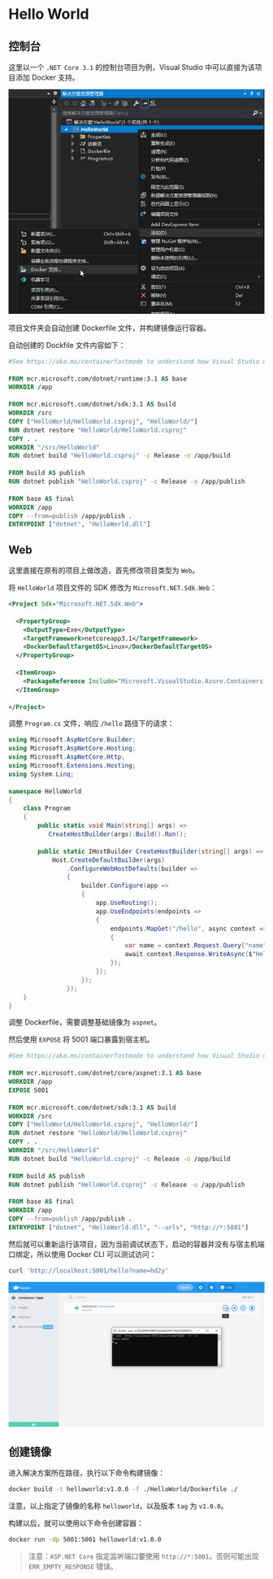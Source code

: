 # Hello World

## 控制台

这里以一个 `.NET Core 3.1` 的控制台项目为例，Visual Studio 中可以直接为该项目添加 Docker 支持。

![](images/95WSGmjwKt.png)

项目文件夹会自动创建 Dockerfile 文件，并构建镜像运行容器。

自动创建的 Dockfile 文件内容如下：

```Dockerfile
#See https://aka.ms/containerfastmode to understand how Visual Studio uses this Dockerfile to build your images for faster debugging.

FROM mcr.microsoft.com/dotnet/runtime:3.1 AS base
WORKDIR /app

FROM mcr.microsoft.com/dotnet/sdk:3.1 AS build
WORKDIR /src
COPY ["HelloWorld/HelloWorld.csproj", "HelloWorld/"]
RUN dotnet restore "HelloWorld/HelloWorld.csproj"
COPY . .
WORKDIR "/src/HelloWorld"
RUN dotnet build "HelloWorld.csproj" -c Release -o /app/build

FROM build AS publish
RUN dotnet publish "HelloWorld.csproj" -c Release -o /app/publish

FROM base AS final
WORKDIR /app
COPY --from=publish /app/publish .
ENTRYPOINT ["dotnet", "HelloWorld.dll"]
```

## Web

这里直接在原有的项目上做改造，首先修改项目类型为 `Web`。

将 `HelloWorld` 项目文件的 SDK 修改为 `Microsoft.NET.Sdk.Web`：

```xml
<Project Sdk="Microsoft.NET.Sdk.Web">

  <PropertyGroup>
    <OutputType>Exe</OutputType>
    <TargetFramework>netcoreapp3.1</TargetFramework>
    <DockerDefaultTargetOS>Linux</DockerDefaultTargetOS>
  </PropertyGroup>

  <ItemGroup>
    <PackageReference Include="Microsoft.VisualStudio.Azure.Containers.Tools.Targets" Version="1.11.1" />
  </ItemGroup>

</Project>
```

调整 `Program.cs` 文件，响应 `/hello` 路径下的请求：

```cs
using Microsoft.AspNetCore.Builder;
using Microsoft.AspNetCore.Hosting;
using Microsoft.AspNetCore.Http;
using Microsoft.Extensions.Hosting;
using System.Linq;

namespace HelloWorld
{
    class Program
    {
        public static void Main(string[] args) =>
           CreateHostBuilder(args).Build().Run();

        public static IHostBuilder CreateHostBuilder(string[] args) =>
            Host.CreateDefaultBuilder(args)
                .ConfigureWebHostDefaults(builder =>
                {
                    builder.Configure(app =>
                    {
                        app.UseRouting();
                        app.UseEndpoints(endpoints =>
                        {
                            endpoints.MapGet("/hello", async context =>
                            {
                                var name = context.Request.Query["name"];
                                await context.Response.WriteAsync($"Hello {(name.Count == 0 ? "world" : name.First())}!");
                            });
                        });
                    });
                });
    }
}
```

调整 Dockerfile，需要调整基础镜像为 `aspnet`。

然后使用 `EXPOSE` 将 5001 端口暴露到宿主机。

```Dockerfile
#See https://aka.ms/containerfastmode to understand how Visual Studio uses this Dockerfile to build your images for faster debugging.

FROM mcr.microsoft.com/dotnet/core/aspnet:3.1 AS base
WORKDIR /app
EXPOSE 5001

FROM mcr.microsoft.com/dotnet/sdk:3.1 AS build
WORKDIR /src
COPY ["HelloWorld/HelloWorld.csproj", "HelloWorld/"]
RUN dotnet restore "HelloWorld/HelloWorld.csproj"
COPY . .
WORKDIR "/src/HelloWorld"
RUN dotnet build "HelloWorld.csproj" -c Release -o /app/build

FROM build AS publish
RUN dotnet publish "HelloWorld.csproj" -c Release -o /app/publish

FROM base AS final
WORKDIR /app
COPY --from=publish /app/publish .
ENTRYPOINT ["dotnet", "HelloWorld.dll", "--urls", "http://*:5001"]
```

然后就可以重新运行该项目，因为当前调试状态下，启动的容器并没有与宿主机端口绑定，所以使用 Docker CLI 可以测试访问：

```bash
curl 'http://localhost:5001/hello?name=hd2y'
```

![](images/Docker_Desktop_Y5GtxTMpX3.png)

## 创建镜像

进入解决方案所在路径，执行以下命令构建镜像：

```bash
docker build -t helloworld:v1.0.0 -f ./HelloWorld/Dockerfile ./
```

注意，以上指定了镜像的名称 `helloworld`，以及版本 `tag` 为 `v1.0.0`。

构建以后，就可以使用以下命令创建容器：

```bash
docker run -dp 5001:5001 helloworld:v1.0.0
```

> 注意：`ASP.NET Core` 指定监听端口要使用 `http://*:5001`，否则可能出现 `ERR_EMPTY_RESPONSE` 错误。
